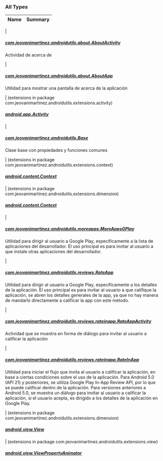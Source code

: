 

### All Types

| Name | Summary |
|---|---|
|

##### [com.jeovanimartinez.androidutils.about.AboutActivity](../com.jeovanimartinez.androidutils.about/-about-activity/index.md)

Actividad de acerca de


|

##### [com.jeovanimartinez.androidutils.about.AboutApp](../com.jeovanimartinez.androidutils.about/-about-app/index.md)

Utilidad para mostrar una pantalla de acerca de la aplicación


| (extensions in package com.jeovanimartinez.androidutils.extensions.activity)

##### [android.app.Activity](../com.jeovanimartinez.androidutils.extensions.activity/android.app.-activity/index.md)


|

##### [com.jeovanimartinez.androidutils.Base](../com.jeovanimartinez.androidutils/-base/index.md)

Clase base con propiedades y funciones comunes


| (extensions in package com.jeovanimartinez.androidutils.extensions.context)

##### [android.content.Context](../com.jeovanimartinez.androidutils.extensions.context/android.content.-context/index.md)


| (extensions in package com.jeovanimartinez.androidutils.extensions.dimension)

##### [android.content.Context](../com.jeovanimartinez.androidutils.extensions.dimension/android.content.-context/index.md)


|

##### [com.jeovanimartinez.androidutils.moreapps.MoreAppsGPlay](../com.jeovanimartinez.androidutils.moreapps/-more-apps-g-play/index.md)

Utilidad para dirigir al usuario a Google Play, específicamente a la lista de aplicaciones del desarrollador.
El uso principal es para invitar al usuario a que instale otras aplicaciones del desarrollador.


|

##### [com.jeovanimartinez.androidutils.reviews.RateApp](../com.jeovanimartinez.androidutils.reviews/-rate-app/index.md)

Utilidad para dirigir al usuario a Google Play, específicamente a los detalles de la aplicación.
El uso principal es para invitar al usuario a que califique la aplicación, se abren los detalles generales de la app,
ya que no hay manera de mandarlo directamente a calificar la app con este método.


|

##### [com.jeovanimartinez.androidutils.reviews.rateinapp.RateAppActivity](../com.jeovanimartinez.androidutils.reviews.rateinapp/-rate-app-activity/index.md)

Actividad que se muestra en forma de diálogo para invitar al usuario a calificar la aplicación


|

##### [com.jeovanimartinez.androidutils.reviews.rateinapp.RateInApp](../com.jeovanimartinez.androidutils.reviews.rateinapp/-rate-in-app/index.md)

Utilidad para iniciar el flujo que invita al usuario a calificar la aplicación, en base a ciertas condiciones sobre el uso de la aplicación.
Para Android 5.0 (API 21) y posteriores, se utiliza Google Play In-App Review API, por lo que se puede calificar dentro de la aplicación.
Para versiones anteriores a Android 5.0, se muestra un diálogo para invitar al usuario a calificar la aplicación, si el usuario acepta, es
dirigido a los detalles de la aplicación en Google Play.


| (extensions in package com.jeovanimartinez.androidutils.extensions.dimension)

##### [android.view.View](../com.jeovanimartinez.androidutils.extensions.dimension/android.view.-view/index.md)


| (extensions in package com.jeovanimartinez.androidutils.extensions.view)

##### [android.view.ViewPropertyAnimator](../com.jeovanimartinez.androidutils.extensions.view/android.view.-view-property-animator/index.md)


